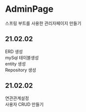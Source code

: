 # AdminPage
스프링 부트를 사용한 관리자페이지 만들기

## 21.02.02
ERD 생성  
mySql 테이블생성  
entity 생성  
Repository 생성  


## 21.02.02  
연관관계설정  
사용자 CRUD 만들기  
